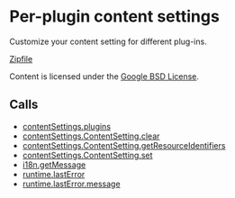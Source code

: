 
Per-plugin content settings
=======

Customize your content setting for different plug-ins.

[Zipfile](http://developer.chrome.com/extensions/examples/extensions/plugin_settings.zip)

Content is licensed under the [Google BSD License](http://code.google.com/google_bsd_license.html).

Calls
-----

* [contentSettings.plugins](http://developer.chrome.com/extensions/contentSettings.html#property-plugins)
* [contentSettings.ContentSetting.clear](http://developer.chrome.com/extensions/contentSettings.html#method-ContentSetting-clear)
* [contentSettings.ContentSetting.getResourceIdentifiers](http://developer.chrome.com/extensions/contentSettings.html#method-ContentSetting-getResourceIdentifiers)
* [contentSettings.ContentSetting.set](http://developer.chrome.com/extensions/contentSettings.html#method-ContentSetting-set)
* [i18n.getMessage](http://developer.chrome.com/extensions/i18n.html#method-getMessage)
* [runtime.lastError](http://developer.chrome.com/extensions/runtime.html#property-lastError)
* [runtime.lastError.message](http://developer.chrome.com/extensions/runtime.html#property-lastError-message)